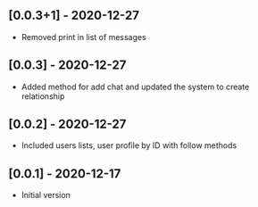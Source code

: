## [0.0.3+1] - 2020-12-27

- Removed print in list of messages

## [0.0.3] - 2020-12-27

- Added method for add chat and updated the system to create relationship

## [0.0.2] - 2020-12-27

- Included users lists, user profile by ID with follow methods

## [0.0.1] - 2020-12-17

- Initial version
